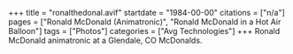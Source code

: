 +++
title = "ronalthedonal.avif"
startdate = "1984-00-00"
citations = ["n/a"]
pages = ["Ronald McDonald (Animatronic)", "Ronald McDonald in a Hot Air Balloon"]
tags = ["Photos"]
categories = ["Avg Technologies"]
+++
Ronald McDonald animatronic at a Glendale, CO McDonalds.
